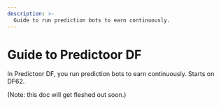 ```yaml
---
description: >-
  Guide to run prediction bots to earn continuously.
---
```


# Guide to Predictoor DF

In Predictoor DF, you run prediction bots to earn continuously. Starts on DF62.

(Note: this doc will get fleshed out soon.)
